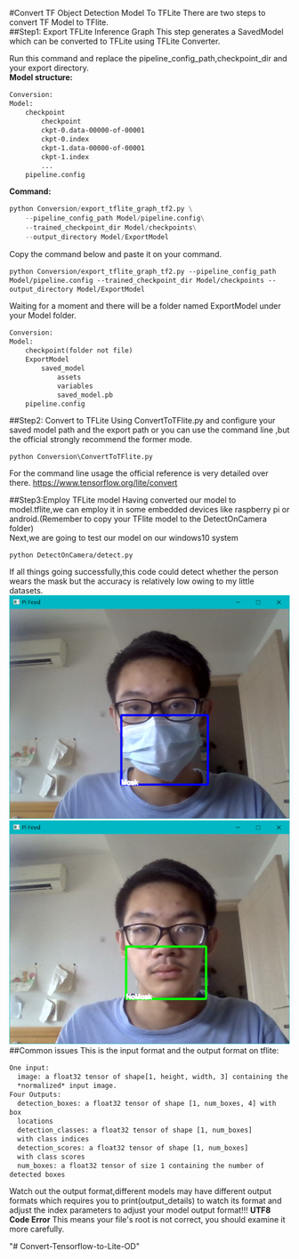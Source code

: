 #Convert TF Object Detection Model  To TFLite 
There are two steps to convert TF Model to TFlite.  
##Step1: Export TFLite Inference Graph
This step generates a SavedModel which can be converted to TFLite using TFLite Converter.

Run this command and replace the pipeline_config_path,checkpoint_dir and your export directory.   
**Model structure:**
```
Conversion:
Model:
    checkpoint
        checkpoint
        ckpt-0.data-00000-of-00001
        ckpt-0.index
        ckpt-1.data-00000-of-00001
        ckpt-1.index
        ...
    pipeline.config
```
**Command:**
```python 
python Conversion/export_tflite_graph_tf2.py \
    --pipeline_config_path Model/pipeline.config\
    --trained_checkpoint_dir Model/checkpoints\
    --output_directory Model/ExportModel
```
Copy the command below and paste it on your command.
```
python Conversion/export_tflite_graph_tf2.py --pipeline_config_path Model/pipeline.config --trained_checkpoint_dir Model/checkpoints --output_directory Model/ExportModel
```

Waiting for a moment and there will be a folder named ExportModel under your Model folder.
```
Conversion:
Model:
    checkpoint(folder not file)
    ExportModel
        saved_model
            assets
            variables
            saved_model.pb
    pipeline.config
```

##Step2: Convert to TFLite
Using ConvertToTFlite.py and configure your saved model path and the export path or you can use the command line ,but the official strongly recommend the former mode.
```
python Conversion\ConvertToTFlite.py 
```
For the command line usage the official reference is very  detailed over there.
https://www.tensorflow.org/lite/convert

##Step3:Employ TFLite model
Having converted our model to model.tflite,we can employ it in some embedded devices like raspberry pi or android.(Remember to copy your TFlite model to the DetectOnCamera folder)   
Next,we are going to test our model on our windows10 system
```
python DetectOnCamera/detect.py
```
If all things going successfully,this code could detect whether the person wears the mask but the accuracy is relatively low owing to my little datasets.
![Mask](images\Mask.png)
![NoMask](images\NoMask.png)
##Common issues
This is the input format and the output format on tflite:
```
One input:
  image: a float32 tensor of shape[1, height, width, 3] containing the
  *normalized* input image.
Four Outputs:
  detection_boxes: a float32 tensor of shape [1, num_boxes, 4] with box
  locations
  detection_classes: a float32 tensor of shape [1, num_boxes]
  with class indices
  detection_scores: a float32 tensor of shape [1, num_boxes]
  with class scores
  num_boxes: a float32 tensor of size 1 containing the number of detected boxes
```
Watch out the output format,different models may have different output formats which requires you to print(output_details) to watch its format and adjust the index parameters to adjust your model output format!!!
**UTF8 Code Error**
This means your file's root is not correct, you should examine it more carefully.

"# Convert-Tensorflow-to-Lite-OD" 
